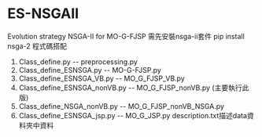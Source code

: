 # ES-NSGAII
Evolution strategy NSGA-II for MO-G-FJSP
需先安裝nsga-ii套件 pip install nsga-2
程式碼搭配
1. Class_define.py -- preprocessing.py
2. Class_define_ESNSGA.py -- MO-G-FJSP.py
3. Class_define_ESNSGA_VB.py -- MO_G_FJSP_VB.py
4. Class_define_ESNSGA_nonVB.py -- MO_G_FJSP_nonVB.py (主要執行此版)
5. Class_define_NSGA_nonVB.py -- MO_G_FJSP_nonVB_NSGA.py
6. Class_define_ESNSGA_jsp.py -- MO_G_JSP.py
description.txt描述data資料夾中資料
